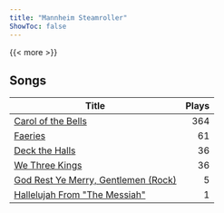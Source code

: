 ```yaml
---
title: "Mannheim Steamroller"
ShowToc: false
---
```


{{< more >}}

## Songs
Title | Plays 
----- | -----: 
[Carol of the Bells](/songs/carol-of-the-bells) | 364
[Faeries](/songs/faeries) | 61
[Deck the Halls](/songs/deck-the-halls) | 36
[We Three Kings](/songs/we-three-kings) | 36
[God Rest Ye Merry, Gentlemen (Rock)](/songs/god-rest-ye-merry-gentlemen-rock) | 5
[Hallelujah From "The Messiah"](/songs/hallelujah-from-the-messiah) | 1

